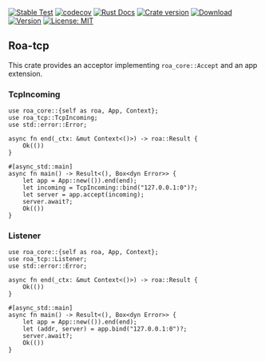 [![Stable Test](https://github.com/Hexilee/roa/workflows/Stable%20Test/badge.svg)](https://github.com/Hexilee/roa/actions)
[![codecov](https://codecov.io/gh/Hexilee/roa/branch/master/graph/badge.svg)](https://codecov.io/gh/Hexilee/roa)
[![Rust Docs](https://docs.rs/roa-tcp/badge.svg)](https://docs.rs/roa-tcp)
[![Crate version](https://img.shields.io/crates/v/roa-tcp.svg)](https://crates.io/crates/roa-tcp)
[![Download](https://img.shields.io/crates/d/roa-tcp.svg)](https://crates.io/crates/roa-tcp)
[![Version](https://img.shields.io/badge/rustc-1.40+-lightgray.svg)](https://blog.rust-lang.org/2019/12/19/Rust-1.40.0.html)
[![License: MIT](https://img.shields.io/badge/License-MIT-yellow.svg)](https://github.com/Hexilee/roa/blob/master/LICENSE)

## Roa-tcp

This crate provides an acceptor implementing `roa_core::Accept` and an app extension.

### TcpIncoming

```rust,no_run
use roa_core::{self as roa, App, Context};
use roa_tcp::TcpIncoming;
use std::error::Error;

async fn end(_ctx: &mut Context<()>) -> roa::Result {
    Ok(())
}

#[async_std::main]
async fn main() -> Result<(), Box<dyn Error>> {
    let app = App::new(()).end(end);
    let incoming = TcpIncoming::bind("127.0.0.1:0")?;
    let server = app.accept(incoming);
    server.await?;
    Ok(())
}
```

### Listener

```rust,no_run
use roa_core::{self as roa, App, Context};
use roa_tcp::Listener;
use std::error::Error;

async fn end(_ctx: &mut Context<()>) -> roa::Result {
    Ok(())
}

#[async_std::main]
async fn main() -> Result<(), Box<dyn Error>> {
    let app = App::new(()).end(end);
    let (addr, server) = app.bind("127.0.0.1:0")?;
    server.await?;
    Ok(())
}
```